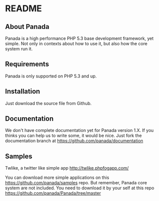README
======

About Panada
------------

Panada is a high performance PHP 5.3 base development framework, yet simple.
Not only in contexts about how to use it, but also how the core system run it.

Requirements
------------

Panada is only supported on PHP 5.3 and up.

Installation
------------

Just download the source file from Github.

Documentation
-------------

We don't have complete documentation yet for Panada version 1.X. If you thinks you
can help us to write some, it would be nice. Just fork the documentation branch at https://github.com/panada/documentation

Samples
-------

Twlike, a twitter like simple app http://twlike.phpfogapp.com/

You can download more simple applications on this https://github.com/panada/samples repo.
But remember, Panada core system are not included. You need to download it by your
self at this repo https://github.com/panada/Panada/tree/master